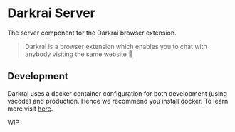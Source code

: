 # Darkrai Server

The server component for the Darkrai browser extension.

> Darkrai is a browser extension which enables you to chat with anybody visiting the same website 🤩

## Development

Darkrai uses a docker container configuration for both development (using vscode) and production. Hence we recommend you install docker. To learn more visit [here](https://www.docker.com/get-started).

WIP

